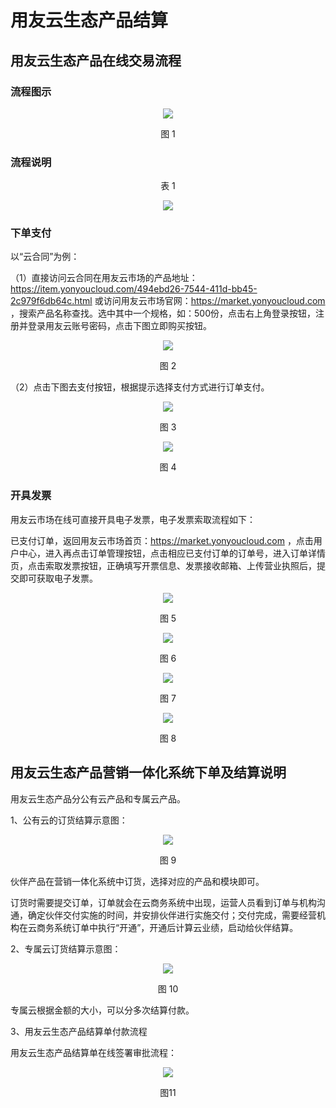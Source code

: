 # 用友云生态产品结算
## 用友云生态产品在线交易流程<div id="8-1"></div>
### 流程图示<div id="8-1-1"></div>
<div align=center>
 <img src="/mybook/isv/8-/images/1.png"/>
 <p align="center">图 1</p>  
 </div>  
 
 ### 流程说明<div id="8-1-2"></div>  
<div align=center>
<p align="center">表 1</p> 
 <img src="/mybook/isv/8-/images/12.png"/>
 </div>
 
 
 
 ### 下单支付<div id="8-1-3"></div>
 以“云合同”为例：
     
 （1）直接访问云合同在用友云市场的产品地址：
  <https://item.yonyoucloud.com/494ebd26-7544-411d-bb45-2c979f6db64c.html>  或访问用友云市场官网：<https://market.yonyoucloud.com> ，搜索产品名称查找。选中其中一个规格，如：500份，点击右上角登录按钮，注册并登录用友云账号密码，点击下图立即购买按钮。
  
  <div align=center>
  <img src="/mybook/isv/8-/images/2.png"/>
  </div>
  <p align="center">图 2</p>
  
  （2）点击下图去支付按钮，根据提示选择支付方式进行订单支付。
  
  
   <div align=center>
    <img src="/mybook/isv/8-/images/3.png"/>
    </div>
    <p align="center">图 3</p>
    
  <div align=center>
   <img src="/mybook/isv/8-/images/4.png"/>
   </div>
   <p align="center">图 4</p>
   
 ### 开具发票<div id="8-1-4"></div>
 用友云市场在线可直接开具电子发票，电子发票索取流程如下：
   
 已支付订单，返回用友云市场首页：<https://market.yonyoucloud.com> ，点击用户中心，进入再点击订单管理按钮，点击相应已支付订单的订单号，进入订单详情页，点击索取发票按钮，正确填写开票信息、发票接收邮箱、上传营业执照后，提交即可获取电子发票。
  <div align=center>
     <img src="/mybook/isv/8-/images/5.png"/>
     </div>
     <p align="center">图 5</p>
     
   <div align=center>
      <img src="/mybook/isv/8-/images/6.png"/>
      </div>
      <p align="center">图 6</p>
      
   <div align=center>
      <img src="/mybook/isv/8-/images/7.png"/>
      </div>
      <p align="center">图 7</p>
      
   <div align=center>
      <img src="/mybook/isv/8-/images/8.png"/>
      </div>
      <p align="center">图 8</p>
      
  ## 用友云生态产品营销一体化系统下单及结算说明 <div id="8-2"></div>
  用友云生态产品分公有云产品和专属云产品。  
  
  1、公有云的订货结算示意图：
  
  <div align=center>
        <img src="/mybook/isv/8-/images/9.png"/>
        </div>
        <p align="center">图 9</p> 
    
伙伴产品在营销一体化系统中订货，选择对应的产品和模块即可。
    
订货时需要提交订单，订单就会在云商务系统中出现，运营人员看到订单与机构沟通，确定伙伴交付实施的时间，并安排伙伴进行实施交付；交付完成，需要经营机构在云商务系统订单中执行“开通”，开通后计算云业绩，启动给伙伴结算。
  
2、专属云订货结算示意图：

<div align=center>
        <img src="/mybook/isv/8-/images/10.png"/>
        </div>
        <p align="center">图 10</p> 

专属云根据金额的大小，可以分多次结算付款。
  
3、用友云生态产品结算单付款流程  

用友云生态产品结算单在线签署审批流程：

<div align=center>
      <img src="/mybook/isv/8-/images/11.png"/>
      </div>
      <p align="center">图11</p>
